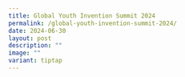 ```yaml
---
title: Global Youth Invention Summit 2024
permalink: /global-youth-invention-summit-2024/
date: 2024-06-30
layout: post
description: ""
image: ""
variant: tiptap
---
```

